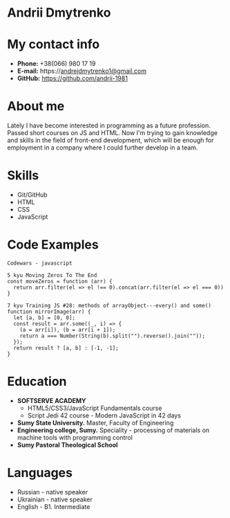 # Andrii Dmytrenko
# My contact info
* **Phone:** +38(066) 980 17 19
* **E-mail:** https://andrejdmytrenko1@gmail.com
* **GitHub:** https://github.com/andrii-1981
# About me
 Lately I have become interested in programming as a future profession. Passed short courses on JS and HTML. Now I'm trying to gain knowledge and skills in the field of front-end development, which will be enough for employment in a company where I could further develop in a team.
# Skills
* Git/GitHub
* HTML
* CSS
* JavaScript
# Code Examples
```
Codewars - javascript

5 kyu Moving Zeros To The End
const moveZeros = function (arr) {
  return arr.filter(el => el !== 0).concat(arr.filter(el => el === 0))
}

7 kyu Training JS #28: methods of arrayObject---every() and some()
function mirrorImage(arr) {
  let [a, b] = [0, 0];
  const result = arr.some((_, i) => {
    (a = arr[i]), (b = arr[i + 1]);
    return a === Number(String(b).split("").reverse().join(""));
  });
  return result ? [a, b] : [-1, -1];
}
```
# Education
* **SOFTSERVE ACADEMY**
  * HTML5/CSS3/JavaScript Fundamentals course
  * Script Jedi 42 course - Modern JavaScript in 42 days
* **Sumy State University.**  Master, Faculty of Engineering
* **Engineering college, Sumy.**  Speciality - processing of materials on machine tools with programming control
* **Sumy Pastoral Theological School** 
# Languages
* Russian - native speaker
* Ukrainian - native speaker
* English - B1. Intermediate
